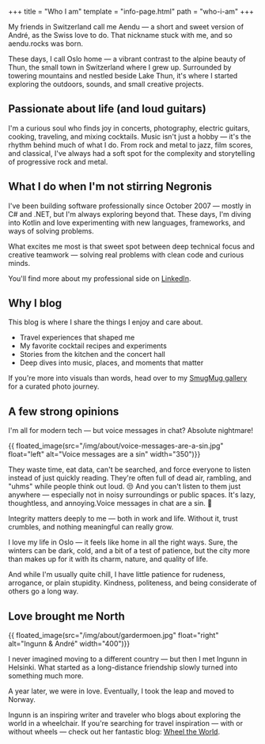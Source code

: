 +++
title = "Who I am"
template = "info-page.html"
path = "who-i-am"
+++

My friends in Switzerland call me Aendu — a short and sweet version of André, as the Swiss love to do. That nickname stuck with me, and so aendu.rocks was born.

These days, I call Oslo home — a vibrant contrast to the alpine beauty of Thun, the small town in Switzerland where I grew up. Surrounded by towering mountains and nestled beside Lake Thun, it's where I started exploring the outdoors, sounds, and small creative projects.

## Passionate about life (and loud guitars)

I'm a curious soul who finds joy in concerts, photography, electric guitars, cooking, traveling, and mixing cocktails. Music isn't just a hobby — it's the rhythm behind much of what I do. From rock and metal to jazz, film scores, and classical, I've always had a soft spot for the complexity and storytelling of progressive rock and metal.

## What I do when I'm not stirring Negronis

I've been building software professionally since October 2007 — mostly in C# and .NET, but I'm always exploring beyond that. These days, I'm diving into Kotlin and love experimenting with new languages, frameworks, and ways of solving problems.

What excites me most is that sweet spot between deep technical focus and creative teamwork — solving real problems with clean code and curious minds.

You'll find more about my professional side on [LinkedIn](https://www.linkedin.com/in/andré-wittwer/).

## Why I blog

This blog is where I share the things I enjoy and care about.

- Travel experiences that shaped me
- My favorite cocktail recipes and experiments
- Stories from the kitchen and the concert hall
- Deep dives into music, places, and moments that matter

If you're more into visuals than words, head over to my [SmugMug gallery](https://gallery.aendu.rocks) for a curated photo journey.

<a id="voice-messages"></a>
## A few strong opinions

I'm all for modern tech — but voice messages in chat? Absolute nightmare! 

{{ floated_image(src="/img/about/voice-messages-are-a-sin.jpg" float="left" alt="Voice messages are a sin" width="350")}}

They waste time, eat data, can't be searched, and force everyone to listen instead of just quickly reading. They're often full of dead air, rambling, and "uhms" while people think out loud. 😒 And you can't listen to them just anywhere — especially not in noisy surroundings or public spaces. It's lazy, thoughtless, and annoying.Voice messages in chat are a sin. 😤

Integrity matters deeply to me — both in work and life. Without it, trust crumbles, and nothing meaningful can really grow.

I love my life in Oslo — it feels like home in all the right ways. Sure, the winters can be dark, cold, and a bit of a test of patience, but the city more than makes up for it with its charm, nature, and quality of life.

And while I'm usually quite chill, I have little patience for rudeness, arrogance, or plain stupidity. Kindness, politeness, and being considerate of others go a long way.

## Love brought me North

{{ floated_image(src="/img/about/gardermoen.jpg" float="right" alt="Ingunn & André" width="400")}}

I never imagined moving to a different country — but then I met Ingunn in Helsinki. What started as a long-distance friendship slowly turned into something much more. 

A year later, we were in love. Eventually, I took the leap and moved to Norway.

Ingunn is an inspiring writer and traveler who blogs about exploring the world in a wheelchair. If you're searching for travel inspiration — with or without wheels — check out her fantastic blog: [Wheel the World](https://wheeltheworld.net/).
